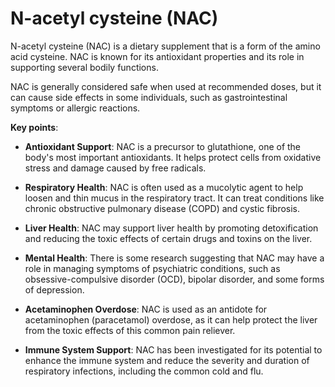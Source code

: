 # N-acetyl cysteine (NAC)

N-acetyl cysteine (NAC) is a dietary supplement that is a form of the amino acid cysteine. NAC is known for its antioxidant properties and its role in supporting several bodily functions.

NAC is generally considered safe when used at recommended doses, but it can cause side effects in some individuals, such as gastrointestinal symptoms or allergic reactions.

**Key points**:

* **Antioxidant Support**: NAC is a precursor to glutathione, one of the body's most important antioxidants. It helps protect cells from oxidative stress and damage caused by free radicals.

* **Respiratory Health**: NAC is often used as a mucolytic agent to help loosen and thin mucus in the respiratory tract. It can treat conditions like chronic obstructive pulmonary disease (COPD) and cystic fibrosis.

* **Liver Health**: NAC may support liver health by promoting detoxification and reducing the toxic effects of certain drugs and toxins on the liver.

* **Mental Health**: There is some research suggesting that NAC may have a role in managing symptoms of psychiatric conditions, such as obsessive-compulsive disorder (OCD), bipolar disorder, and some forms of depression.

* **Acetaminophen Overdose**: NAC is used as an antidote for acetaminophen (paracetamol) overdose, as it can help protect the liver from the toxic effects of this common pain reliever.

* **Immune System Support**: NAC has been investigated for its potential to enhance the immune system and reduce the severity and duration of respiratory infections, including the common cold and flu.
